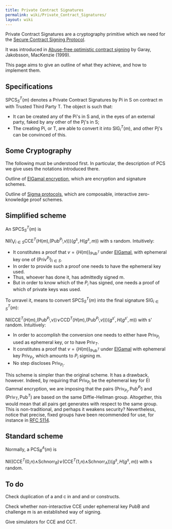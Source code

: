 ```yaml
---
title: Private Contract Signatures
permalink: wiki/Private_Contract_Signatures/
layout: wiki
---
```


Private Contract Signatures are a cryptography primitive which we need
for the [Secure Contract Signing
Protocol](/wiki/Secure_Contract_Signing_Protocol "wikilink").

It was introduced in [Abuse-free optimistic contract
signing](http://citeseerx.ist.psu.edu/viewdoc/summary?doi=10.1.1.118.4142)
by Garay, Jakobsson, MacKenzie (1999).

This page aims to give an outline of what they achieve, and how to
implement them.

Specifications
--------------

SPCS<sub>*S*</sub><sup>*T*</sup>(*m*) denotes a Private Contract
Signatures by Pi in S on contract m with Trusted Third Party T. The
object is such that:

-   It can be created any of the Pi's in S and, in the eyes of an
    external party, faked by any other of the Pj's in S;
-   The creating Pi, or T, are able to convert it into
    SIG<sub>*i*</sub><sup>*T*</sup>(*m*), and other Pj's can be
    convinced of this.

Some Cryptography
-----------------

The following must be understood first. In particular, the description
of PCS we give uses the notations introduced there.

Outline of [ElGamal encryption](/wiki/ElGamalSchnorr "wikilink"), which are
encryption and signature schemes.

Outline of [Sigma protocols](/wiki/Sigma_Protocols "wikilink"), which are
composable, interactive zero-knowledge proof schemes.

Simplified scheme
-----------------

An SPCS<sub>*S*</sub><sup>*T*</sup>(*m*) is

NI(⋁<sub>*i* ∈ *S*</sub>CCE<sup>*T*</sup>(*H*(*m*),(Pub<sup>*P*<sub>*i*</sub></sup>,*v*)))(*g*<sup>*s*</sup>, *H*(*g*<sup>*s*</sup>, *m*))
 with s random. Intuitively:

-   It constitutes a proof that
    *v* = {*H*(*m*)}<sub>Pub<sup>*T*</sup></sub> under
    [ElGamal](/wiki/ElGamal "wikilink"), with ephemeral key one of
    {Priv<sup>*P*<sub>*i*</sub></sup>}<sub>*i* ∈ *S*</sub>.
-   In order to provide such a proof one needs to have the ephemeral
    key used.
-   Thus, whoever has done it, has admittedly signed m.
-   But in order to know which of the *P*<sub>*i*</sub> has signed, one
    needs a proof of which of private keys was used.

To unravel it, means to convert SPCS<sub>*S*</sub><sup>*T*</sup>(*m*)
into the final signature SIG<sub>*i* ∈ *S*</sub><sup>*T*</sup>(*m*):

NI(CCE<sup>*T*</sup>(*H*(*m*),(Pub<sup>*P*<sub>*i*</sub></sup>,*v*))∨CCD<sup>*T*</sup>(*H*(*m*),(Pub<sup>*P*<sub>*i*</sub></sup>,*v*)))(*g*<sup>*s*′</sup>, *H*(*g*<sup>*s*′</sup>, *m*))
 with s' random. Intuitively:

-   In order to accomplish the conversion one needs to either have
    Priv<sub>*P*<sub>*i*</sub></sub> used as ephemeral key, or to have
    Priv<sub>*T*</sub>.
-   It constitutes a proof that
    *v* = {*H*(*m*)}<sub>Pub<sup>*T*</sup></sub> under
    [ElGamal](/wiki/ElGamal "wikilink") with ephemeral key
    Priv<sub>*P*<sub>*i*</sub></sub>, which amounts to *P*<sub>*i*</sub>
    signing m.
-   No step discloses Priv<sub>*P*<sub>*i*</sub></sub>.

This scheme is simpler than the original scheme. It has a drawback,
however. Indeed, by requiring that Priv<sub>*P*<sub>*i*</sub></sub> be
the ephemeral key for El Gammal encryption, we are imposing that the
pairs
(Priv<sub>*P*<sub>*i*</sub></sub>, Pub<sup>*P*<sub>*i*</sub></sup>) and
(Priv<sub>*T*</sub>, Pub<sup>*T*</sup>) are based on the same
Diffie-Hellman group. Altogether, this would mean that all pairs get
generates with respect to the same group. This is non-traditional, and
perhaps it weakens security? Nevertheless, notice that precise, fixed
groups have been recommended for use, for instance in [RFC
5114](http://tools.ietf.org/html/rfc5114#page-4).

Standard scheme
---------------

Normally, a PCS<sub>*B*</sub><sup>*A*</sup>(*m*) is

NI((CCE<sup>*T*</sup>(0,*n*)∧Schnorr<sub>*B*</sub>)∨(CCE<sup>*T*</sup>(1,*n*)∧Schnorr<sub>*A*</sub>))(*g*<sup>*s*</sup>, *H*(*g*<sup>*s*</sup>, *m*))
 with s random.

To do
-----

Check duplication of a and c in and and or constructs.

Check whether non-interactive CCE under ephemeral key PubB and challenge
m is an established way of signing.

Give simulators for CCE and CCT.
